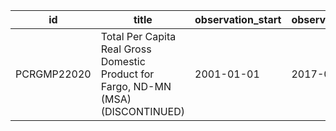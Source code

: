 | id          | title                                                                              | observation_start   | observation_end   |
|-------------|------------------------------------------------------------------------------------|---------------------|-------------------|
| PCRGMP22020 | Total Per Capita Real Gross Domestic Product for Fargo, ND-MN (MSA) (DISCONTINUED) | 2001-01-01          | 2017-01-01        |